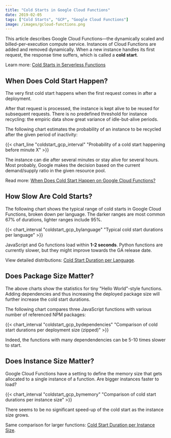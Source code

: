 ```yaml
---
title: "Cold Starts in Google Cloud Functions"
date: 2019-02-05
tags: ["Cold Starts", "GCP", "Google Cloud Functions"]
image: /images/gcloud-functions.png
---
```


This article describes Google Cloud Functions&mdash;the dynamically scaled and billed-per-execution compute service. Instances of Cloud Functions are added and removed dynamically. When a new instance handles its first request, the response time suffers, which is called a **cold start**.

Learn more: [Cold Starts in Serverless Functions](/coldstarts/define)

When Does Cold Start Happen?
----------------------------

The very first cold start happens when the first request comes in after a deployment. 

After that request is processed, the instance is kept alive to be reused for subsequent requests. There is no predefined threshold for instance recycling: the empiric data show great variance of idle-but-alive periods.

The following chart estimates the probability of an instance to be recycled after the given period of inactivity:

{{< chart_line 
    "coldstart_gcp_interval" 
    "Probability of a cold start happening before minute X" >}}

The instance can die after several minutes or stay alive for several hours. Most probably, Google makes the decision based on the current demand/supply ratio in the given resource pool.

Read more: [When Does Cold Start Happen on Google Cloud Functions?](/coldstarts/gcp/intervals)

How Slow Are Cold Starts?
-------------------------

The following chart shows the typical range of cold starts in Google Cloud Functions, broken down per language. The darker ranges are most common 67% of durations, lighter ranges include 95%.

{{< chart_interval 
    "coldstart_gcp_bylanguage"
    "Typical cold start durations per language" >}}

JavaScript and Go functions load within **1-2 seconds**. Python functions are currently slower, but they might improve towards the GA release date.

View detailed distributions: [Cold Start Duration per Language](/coldstarts/gcp/languages).

Does Package Size Matter?
-------------------------

The above charts show the statistics for tiny "Hello World"-style functions. Adding dependencies and thus increasing the deployed package size will further increase the cold start durations.

The following chart compares three JavaScript functions with various number of referenced NPM packages:

{{< chart_interval 
    "coldstart_gcp_bydependencies"
    "Comparison of cold start durations per deployment size (zipped)" >}}

Indeed, the functions with many dependendencies can be 5-10 times slower to start.

Does Instance Size Matter?
--------------------------

Google Cloud Functions have a setting to define the memory size that gets allocated to a single instance of a function. Are bigger instances faster to load?

{{< chart_interval 
    "coldstart_gcp_bymemory"
    "Comparison of cold start durations per instance size" >}}

There seems to be no significant speed-up of the cold start as the instance size grows.

Same comparison for larger functions: [Cold Start Duration per Instance Size](/coldstarts/gcp/instances).